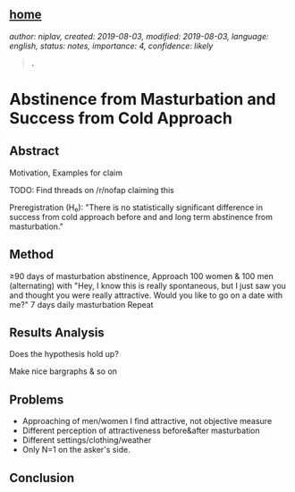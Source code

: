 [home](./index.md)
------------------

*author: niplav, created: 2019-08-03, modified: 2019-08-03, language: english, status: notes, importance: 4, confidence: likely*

> __.__

Abstinence from Masturbation and Success from Cold Approach
===========================================================

Abstract
--------

Motivation, Examples for claim

TODO: Find threads on /r/nofap claiming this

Preregistration (H₀):
"There is no statistically significant difference in success from cold approach before and and long term abstinence from masturbation."

Method
------

≥90 days of masturbation abstinence,
Approach 100 women & 100 men (alternating) with
"Hey, I know this is really spontaneous, but I just saw you and thought
you were really attractive. Would you like to go on a date with me?"
7 days daily masturbation
Repeat

Results Analysis
-----------------

Does the hypothesis hold up?

Make nice bargraphs & so on

Problems
--------

* Approaching of men/women I find attractive, not objective measure
* Different perception of attractiveness before&after masturbation
* Different settings/clothing/weather
* Only N=1 on the asker's side.

Conclusion
----------

